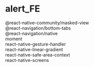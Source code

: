 # alert_FE

@react-native-community/masked-view <br />
@react-navigation/bottom-tabs <br />
@react-navigation/native <br />
moment <br />
react-native-gesture-handler <br />
react-native-linear-gradient <br />
react-native-safe-area-context <br />
react-native-screens <br />
